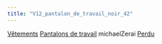 ```yaml
---
title: "V12_pantalon_de_travail_noir_42"
---
```


[Vêtements](notes/equipements/L_Vetements.md) [Pantalons de travail](notes/equipements/vetements/V_PantalonsDeTravail.md) michaelZerai [Perdu](notes/statut/S_Perdu.md)